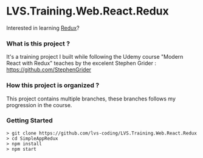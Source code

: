 # LVS.Training.Web.React.Redux

Interested in learning [Redux](https://www.udemy.com/react-redux/)?

### What is this project ?
It's a training project I built while following the Udemy course "Modern React with Redux" teaches by the excelent Stephen Grider : https://github.com/StephenGrider

### How this project is organized ?
This project contains multiple branches, these branches follows my progression in the course.

### Getting Started

```
> git clone https://github.com/lvs-coding/LVS.Training.Web.React.Redux
> cd SimpleAppRedux
> npm install
> npm start
```



